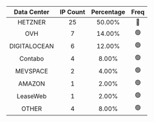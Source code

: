 | Data Center | IP Count | Percentage | Freq |
|:------------:|:--------:|:-----------:|:-----:|
| HETZNER | 25 | 50.00% | 🔴 |
| OVH | 7 | 14.00% | 🟢 |
| DIGITALOCEAN | 6 | 12.00% | 🟢 |
| Contabo | 4 | 8.00% | 🟢 |
| MEVSPACE | 2 | 4.00% | 🟢 |
| AMAZON | 1 | 2.00% | 🟢 |
| LeaseWeb | 1 | 2.00% | 🟢 |
| OTHER | 4 | 8.00% | 🟢 |